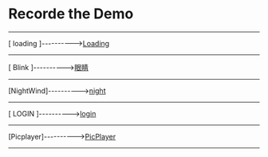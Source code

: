 <h1>Recorde the Demo</h1>
<hr/>
[ loading ]----------><a  class="anchor" href="http://115.28.132.82:3333/loading">Loading</a>
<hr/>
[   Blink ]----------><a class="anchor" href="http://115.28.132.82:3333/blink">眼睛</a>
<hr/>
[NightWind]----------></h1><a class="anchor" href="http://115.28.132.82:3333/night">night</a>
<hr/>
[  LOGIN  ]----------><a class="anchor" href="http://115.28.132.82:3333/login">login</a>
<hr/>
[Picplayer]----------><a class="anchor" href="http://115.28.132.82:3333/picplayer">PicPlayer</a>
<hr/>

